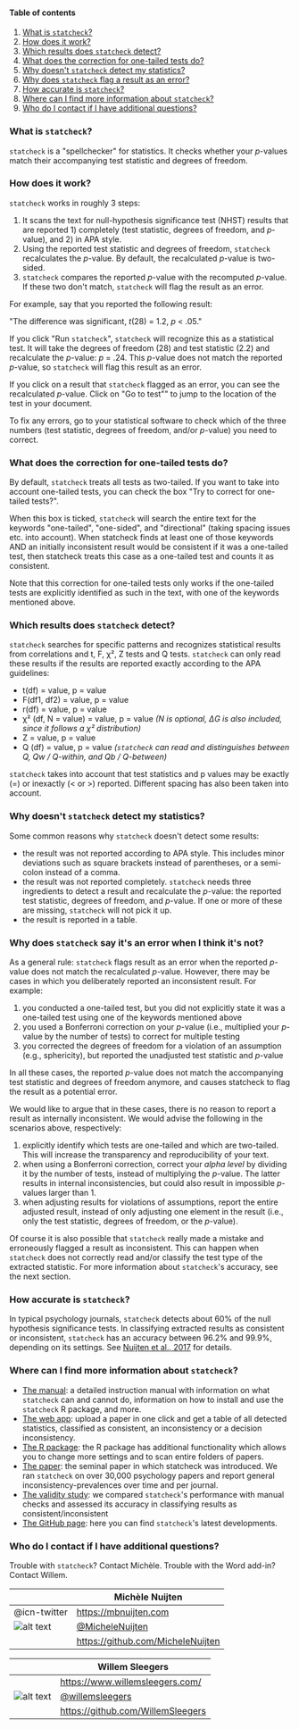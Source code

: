 #### Table of contents

1. [What is `statcheck`?](#whatis)
2. [How does it work?](#workings)
3. [Which results does `statcheck` detect?](#which)
4. [What does the correction for one-tailed tests do?](#1tail)
5. [Why doesn't `statcheck` detect my statistics?](#ynodetect)
6. [Why does `statcheck` flag a result as an error?](#whyerror)
7. [How accurate is `statcheck`?](#accuracy)
8. [Where can I find more information about `statcheck`?](#moreinfo)
9. [Who do I contact if I have additional questions?](#contact)


### What is `statcheck`? <a name="whatis"></a>
`statcheck` is a "spellchecker" for statistics. It checks whether your *p*-values match their accompanying test statistic and degrees of freedom. 

### How does it work? <a name="workings"></a>

`statcheck` works in roughly 3 steps:

1. It scans the text for null-hypothesis significance test (NHST) results that are reported 1) completely (test statistic, degrees of freedom, and *p*-value), and 2) in APA style. 
2. Using the reported test statistic and degrees of freedom, `statcheck` recalculates the *p*-value. By default, the recalculated *p*-value is two-sided.
3. `statcheck` compares the reported *p*-value with the recomputed *p*-value. If these two don't match, `statcheck` will flag the result as an error.

For example, say that you reported the following result: 

"The difference was significant, *t*(28) = 1.2, *p* < .05."

If you click "Run `statcheck`", `statcheck` will recognize this as a statistical test. It will take the degrees of freedom (28) and test statistic (2.2) and recalculate the *p*-value: *p* = .24. This *p*-value does not match the reported *p*-value, so `statcheck` will flag this result as an error.

If you click on a result that `statcheck` flagged as an error, you can see the recalculated *p*-value. Click on "Go to test"" to jump to the location of the test in your document. 

To fix any errors, go to your statistical software to check which of the three numbers (test statistic, degrees of freedom, and/or *p*-value) you need to correct.

### What does the correction for one-tailed tests do? <a name = "1tail"></a>

By default, `statcheck` treats all tests as two-tailed. If you want to take into account one-tailed tests, you can check the box "Try to correct for one-tailed tests?". 

When this box is ticked, `statcheck` will search the entire text for the keywords "one-tailed", "one-sided", and "directional" (taking spacing issues etc. into account). When statcheck finds at least one of those keywords AND an initially inconsistent result would be consistent if it was a one-tailed test, then statcheck treats this case as a one-tailed test and counts it as consistent.

Note that this correction for one-tailed tests only works if the one-tailed tests are explicitly identified as such in the text, with one of the keywords mentioned above. 

### Which results does `statcheck` detect? <a name="which"></a>

`statcheck` searches for specific patterns and recognizes statistical results from correlations and t, F, &chi;&sup2;, Z tests and Q tests. `statcheck` can only read these results if the results are reported exactly according to the APA guidelines:

* t(df) = value, p = value
* F(df1, df2) = value, p = value
* r(df) = value, p = value
* &chi;&sup2; (df, N = value) = value, p = value *(N is optional, &Delta;G is also included, since it follows a &chi;&sup2; distribution)*
* Z = value, p = value 
* Q (df) = value, p = value *(`statcheck` can read and distinguishes between Q, Qw / Q-within, and Qb / Q-between)*

`statcheck` takes into account that test statistics and p values may be exactly (=) or inexactly (< or >) reported. Different spacing has also been taken into account.

### Why doesn't `statcheck` detect my statistics? <a name="ynodetect"></a>

Some common reasons why `statcheck` doesn't detect some results:

* the result was not reported according to APA style. This includes minor deviations such as square brackets instead of parentheses, or a semi-colon instead of a comma.
* the result was not reported completely. `statcheck` needs three ingredients to detect a result and recalculate the *p*-value: the reported test statistic, degrees of freedom, and *p*-value. If one or more of these are missing, `statcheck` will not pick it up.
* the result is reported in a table. 


### Why does `statcheck` say it's an error when I think it's not? <a name="whyerror"></a>

As a general rule: `statcheck` flags result as an error when the reported *p*-value does not match the recalculated *p*-value. However, there may be cases in which you deliberately reported an inconsistent result. For example:

1. you conducted a one-tailed test, but you did not explicitly state it was a one-tailed test using one of the keywords mentioned above
2. you used a Bonferroni correction on your *p*-value (i.e., multiplied your *p*-value by the number of tests) to correct for multiple testing
3. you corrected the degrees of freedom for a violation of an assumption (e.g., sphericity), but reported the unadjusted test statistic and *p*-value

In all these cases, the reported *p*-value does not match the accompanying test statistic and degrees of freedom anymore, and causes statcheck to flag the result as a potential error.

We would like to argue that in these cases, there is no reason to report a result as internally inconsistent. We would advise the following in the  scenarios above, respectively:

1. explicitly identify which tests are one-tailed and which are two-tailed. This will increase the transparency and reproducibility of your text.
2. when using a Bonferroni correction, correct your *alpha level* by dividing it by the number of tests, instead of multiplying the *p*-value. The latter results in internal inconsistencies, but could also result in impossible *p*-values larger than 1.
3. when adjusting results for violations of assumptions, report the entire adjusted result, instead of only adjusting one element in the result (i.e., only the test statistic, degrees of freedom, or the *p*-value).

Of course it is also possible that `statcheck` really made a mistake and erroneously flagged a result as inconsistent. This can happen when `statcheck` does not correctly read and/or classify the test type of the extracted statistic. For more information about `statcheck`'s accuracy, see the next section.

### How accurate is `statcheck`?<a name="accuracy"></a>

In typical psychology journals, `statcheck` detects about 60% of the null hypothesis significance tests. In classifying extracted results as consistent or inconsistent, `statcheck` has an accuracy between 96.2% and 99.9%, depending on its settings. See [Nuijten et al., 2017](https://psyarxiv.com/tcxaj/) for details.

### Where can I find more information about `statcheck`?<a name="moreinfo"></a>

* [The manual](https://rpubs.com/michelenuijten/statcheckmanual): a detailed instruction manual with information on what `statcheck` can and cannot do, information on how to install and use the `statcheck` R package, and more.
* [The web app](http://statcheck.io): upload a paper in one click and get a table of all detected statistics, classified as consistent, an inconsistency or a decision inconsistency.
* [The R package](http://cran.r-project.org/web/packages/statcheck/): the R package has additional functionality which allows you to change more settings and to scan entire folders of papers.
* [The paper](https://link.springer.com/article/10.3758/s13428-015-0664-2): the seminal paper in which statcheck was introduced. We ran `statcheck` on over 30,000 psychology papers and report general inconsistency-prevalences over time and per journal.
* [The validity study](https://psyarxiv.com/tcxaj/): we compared `statcheck`'s performance with manual checks and assessed its accuracy in classifying results as consistent/inconsistent
* [The GitHub page](https://github.com/MicheleNuijten/statcheck): here you can find `statcheck`'s latest developments.

### Who do I contact if I have additional questions?<a name="contact"></a>
Trouble with `statcheck`? Contact Michèle. Trouble with the Word add-in? Contact Willem.

<!-- links to social media icons -->
[1.1]: http://i.imgur.com/tXSoThF.png (twitter icon with padding)

<i class="icon fa fa-twitter"></i>

||Michèle Nuijten|
-|----------------
|@icn-twitter | <https://mbnuijten.com>
|![alt text][1.1]| [\@MicheleNuijten](http://twitter.com/MicheleNuijten/)
| | <https://github.com/MicheleNuijten>

||Willem Sleegers|
-|----------------
| | <https://www.willemsleegers.com/>
|![alt text][1.1] | [\@willemsleegers](https://twitter.com/willemsleegers)
| | <https://github.com/WillemSleegers>